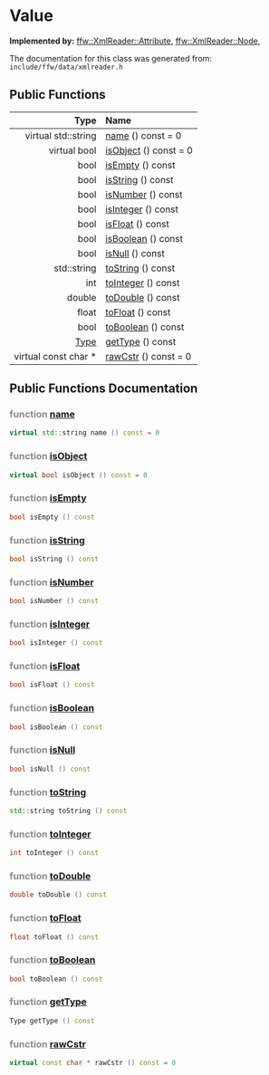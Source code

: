 Value
===================================


**Implemented by:** [ffw::XmlReader::Attribute](ffw_XmlReader_Attribute.html), [ffw::XmlReader::Node](ffw_XmlReader_Node.html), 

The documentation for this class was generated from: `include/ffw/data/xmlreader.h`



## Public Functions

| Type | Name |
| -------: | :------- |
|  virtual std::string | [name](#26734a66) () const = 0  |
|  virtual bool | [isObject](#b62b9097) () const = 0  |
|  bool | [isEmpty](#955a5a59) () const  |
|  bool | [isString](#05622955) () const  |
|  bool | [isNumber](#174680c9) () const  |
|  bool | [isInteger](#ccfb3120) () const  |
|  bool | [isFloat](#31b732b6) () const  |
|  bool | [isBoolean](#b727156a) () const  |
|  bool | [isNull](#e25d5339) () const  |
|  std::string | [toString](#67029414) () const  |
|  int | [toInteger](#c35ebe41) () const  |
|  double | [toDouble](#e9218fec) () const  |
|  float | [toFloat](#006ddac7) () const  |
|  bool | [toBoolean](#29faca5d) () const  |
|  [Type](ffw_XmlReader.html#ed4bf013) | [getType](#21507cc3) () const  |
|  virtual const char * | [rawCstr](#a52ffb86) () const = 0  |


## Public Functions Documentation

### <span style="opacity:0.5;">function</span> <a id="26734a66" href="#26734a66">name</a>

```cpp
virtual std::string name () const = 0 
```



### <span style="opacity:0.5;">function</span> <a id="b62b9097" href="#b62b9097">isObject</a>

```cpp
virtual bool isObject () const = 0 
```



### <span style="opacity:0.5;">function</span> <a id="955a5a59" href="#955a5a59">isEmpty</a>

```cpp
bool isEmpty () const 
```



### <span style="opacity:0.5;">function</span> <a id="05622955" href="#05622955">isString</a>

```cpp
bool isString () const 
```



### <span style="opacity:0.5;">function</span> <a id="174680c9" href="#174680c9">isNumber</a>

```cpp
bool isNumber () const 
```



### <span style="opacity:0.5;">function</span> <a id="ccfb3120" href="#ccfb3120">isInteger</a>

```cpp
bool isInteger () const 
```



### <span style="opacity:0.5;">function</span> <a id="31b732b6" href="#31b732b6">isFloat</a>

```cpp
bool isFloat () const 
```



### <span style="opacity:0.5;">function</span> <a id="b727156a" href="#b727156a">isBoolean</a>

```cpp
bool isBoolean () const 
```



### <span style="opacity:0.5;">function</span> <a id="e25d5339" href="#e25d5339">isNull</a>

```cpp
bool isNull () const 
```



### <span style="opacity:0.5;">function</span> <a id="67029414" href="#67029414">toString</a>

```cpp
std::string toString () const 
```



### <span style="opacity:0.5;">function</span> <a id="c35ebe41" href="#c35ebe41">toInteger</a>

```cpp
int toInteger () const 
```



### <span style="opacity:0.5;">function</span> <a id="e9218fec" href="#e9218fec">toDouble</a>

```cpp
double toDouble () const 
```



### <span style="opacity:0.5;">function</span> <a id="006ddac7" href="#006ddac7">toFloat</a>

```cpp
float toFloat () const 
```



### <span style="opacity:0.5;">function</span> <a id="29faca5d" href="#29faca5d">toBoolean</a>

```cpp
bool toBoolean () const 
```



### <span style="opacity:0.5;">function</span> <a id="21507cc3" href="#21507cc3">getType</a>

```cpp
Type getType () const 
```



### <span style="opacity:0.5;">function</span> <a id="a52ffb86" href="#a52ffb86">rawCstr</a>

```cpp
virtual const char * rawCstr () const = 0 
```





